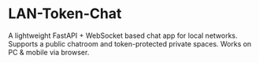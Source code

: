 # LAN-Token-Chat
A lightweight FastAPI + WebSocket based chat app for local networks. Supports a public chatroom and token-protected private spaces. Works on PC &amp; mobile via browser.
